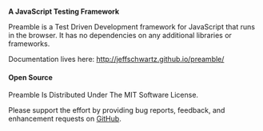 **A JavaScript Testing Framework**

Preamble is a Test Driven Development framework for JavaScript that runs in the browser. It has no dependencies on any additional libraries or frameworks.

Documentation lives here: http://jeffschwartz.github.io/preamble/


#### Open Source
Preamble Is Distributed Under The MIT Software License.

Please support the effort by providing bug reports, feedback, and enhancement requests on [GitHub](https://github.com/jeffschwartz/preamble/issues?page=1&state=open).
